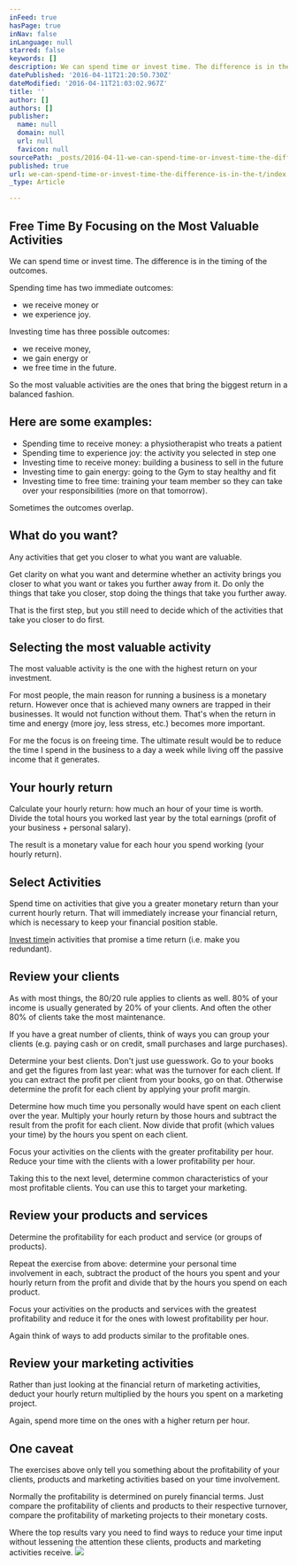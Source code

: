 ```yaml
---
inFeed: true
hasPage: true
inNav: false
inLanguage: null
starred: false
keywords: []
description: We can spend time or invest time. The difference is in the timing of the outcomes.
datePublished: '2016-04-11T21:20:50.730Z'
dateModified: '2016-04-11T21:03:02.967Z'
title: ''
author: []
authors: []
publisher:
  name: null
  domain: null
  url: null
  favicon: null
sourcePath: _posts/2016-04-11-we-can-spend-time-or-invest-time-the-difference-is-in-the-t.md
published: true
url: we-can-spend-time-or-invest-time-the-difference-is-in-the-t/index.html
_type: Article

---
```

## Free Time By Focusing on the Most Valuable Activities

We can spend time or invest time. The difference is in the timing of the outcomes.

Spending time has two immediate outcomes:

* we receive money or
* we experience joy.

Investing time has three possible outcomes:

* we receive money,
* we gain energy or
* we free time in the future.

So the most valuable activities are the ones that bring the biggest return in a balanced fashion.

## Here are some examples:

* Spending time to receive money: a physiotherapist who treats a patient
* Spending time to experience joy: the activity you selected in step one
* Investing time to receive money: building a business to sell in the future
* Investing time to gain energy: going to the Gym to stay healthy and fit
* Investing time to free time: training your team member so they can take over your responsibilities (more on that tomorrow).

Sometimes the outcomes overlap.

## What do you want?

Any activities that get you closer to what you want are valuable.

Get clarity on what you want and determine whether an activity brings you closer to what you want or takes you further away from it. Do only the things that take you closer, stop doing the things that take you further away.

That is the first step, but you still need to decide which of the activities that take you closer to do first.

## Selecting the most valuable activity

The most valuable activity is the one with the highest return on your investment.

For most people, the main reason for running a business is a monetary return. However once that is achieved many owners are trapped in their businesses. It would not function without them. That's when the return in time and energy (more joy, less stress, etc.) becomes more important.

For me the focus is on freeing time. The ultimate result would be to reduce the time I spend in the business to a day a week while living off the passive income that it generates.

## Your hourly return

Calculate your hourly return: how much an hour of your time is worth. Divide the total hours you worked last year by the total earnings (profit of your business + personal salary).

The result is a monetary value for each hour you spend working (your hourly return).

## Select Activities

Spend time on activities that give you a greater monetary return than your current hourly return. That will immediately increase your financial return, which is necessary to keep your financial position stable.

[Invest time][0]in activities that promise a time return (i.e. make you  
redundant).

## Review your clients

As with most things, the 80/20 rule applies to clients as well. 80% of your income is usually generated by 20% of your clients. And often the other 80% of clients take the most maintenance.

If you have a great number of clients, think of ways you can group your clients (e.g. paying cash or on credit, small purchases and large purchases).

Determine your best clients. Don't just use guesswork. Go to your books and get the figures from last year: what was the turnover for each client. If you can extract the profit per client from your books, go on that. Otherwise determine the profit for each client by applying your profit margin.

Determine how much time you personally would have spent on each client over the year. Multiply your hourly return by those hours and subtract the result from the profit for each client. Now divide that profit (which values your time) by the hours you spent on each client.

Focus your activities on the clients with the greater profitability per hour. Reduce your time with the clients with a lower profitability per hour.

Taking this to the next level, determine common characteristics of your most profitable clients. You can use this to target your marketing.

## Review your products and services

Determine the profitability for each product and service (or groups of products).

Repeat the exercise from above: determine your personal time  
involvement in each, subtract the product of the hours you spent and your hourly return from the profit and divide that by the hours you spend on each product.

Focus your activities on the products and services with the greatest profitability and reduce it for the ones with lowest profitability per hour.

Again think of ways to add products similar to the profitable ones.

## Review your marketing activities

Rather than just looking at the financial return of marketing activities, deduct your hourly return multiplied by the hours you spent on a marketing project.

Again, spend more time on the ones with a higher return per hour.

## One caveat

The exercises above only tell you something about the profitability of your clients, products and marketing activities based on your time involvement.

Normally the profitability is determined on purely financial terms. Just compare the profitability of clients and products to their respective turnover, compare the profitability of marketing projects to their monetary costs.

Where the top results vary you need to find ways to reduce your time input without lessening the attention these clients, products and marketing activities receive.
![](https://the-grid-user-content.s3-us-west-2.amazonaws.com/4d36ffb5-2a2e-4d89-8c81-384ce5861fa4.jpg)

[0]: http://www.passionate.com.au/wp/entrepreneur/invest-time